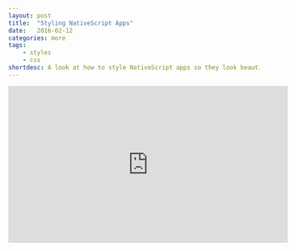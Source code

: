 ```yaml
---
layout: post
title:  "Styling NativeScript Apps"
date:   2016-02-12
categories: more
tags: 
    - styles
    - css
shortdesc: A look at how to style NativeScript apps so they look beautimus. Based on the wonderful wonderful tutorial called 'NativeScript Beers'
---
```

<iframe width="560" height="315" src="https://www.youtube.com/embed/h67lQqFg170" frameborder="0" allowfullscreen></iframe>